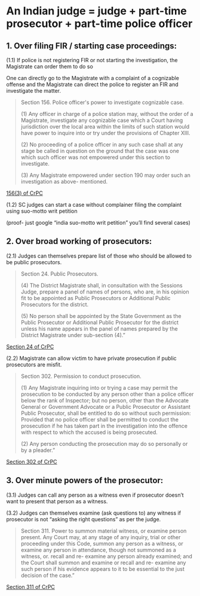 # An Indian judge = judge + part-time prosecutor + part-time police officer

## 1. Over filing FIR / starting case proceedings:

(1.1) If police is not registering FIR or not starting the investigation, the Magistrate can order them to do so

One can directly go to the Magistrate with a complaint of a cognizable offense and the Magistrate can direct the police to register an FIR and investigate the matter.

> Section 156. Police officer's power to investigate cognizable case.
> 
> (1) Any officer in charge of a police station may, without the order of a Magistrate, investigate any cognizable case which a Court having jurisdiction over the local area within the limits of such station would have power to inquire into or try under the provisions of Chapter XIII.
> 
> (2) No proceeding of a police officer in any such case shall at any stage be called in question on the ground that the case was one which such officer was not empowered under this section to investigate.
> 
> (3) Any Magistrate empowered under section 190 may order such an investigation as above- mentioned.

[156(3) of CrPC](https://indiankanoon.org/doc/1291024/)

(1.2) SC judges can start a case without complainer filing the complaint using suo-motto writ petition 

(proof- just google “india suo-motto writ petition” you’ll find several cases)

## 2. Over broad working of prosecutors:

(2.1) Judges can themselves prepare list of those who should be allowed to be public prosecutors.

> Section 24. Public Prosecutors.
> 
> (4) The District Magistrate shall, in consultation with the Sessions Judge, prepare a panel of names of persons, who are, in his opinion fit to be appointed as Public Prosecutors or Additional Public Prosecutors for the district. 
> 
> (5) No person shall be appointed by the State Government as the Public Prosecutor or Additional Public Prosecutor for the district unless his name appears in the panel of names prepared by the District Magistrate under sub-section (4).”

[Section 24 of CrPC](https://indiankanoon.org/doc/1271595/)

(2.2) Magistrate can allow victim to have private prosecution if public prosecutors are misfit.

> Section 302. Permission to conduct prosecution.
> 
> (1) Any Magistrate inquiring into or trying a case may permit the prosecution to be conducted by any person other than a police officer below the rank of Inspector; but no person, other than the Advocate General or Government Advocate or a Public Prosecutor or Assistant Public Prosecutor, shall be entitled to do so without such permission: Provided that no police officer shall be permitted to conduct the prosecution if he has taken part in the investigation into the offence with respect to which the accused is being prosecuted.
> 
> (2) Any person conducting the prosecution may do so personally or by a pleader.”

[Section 302 of CrPC](https://indiankanoon.org/doc/1983271/)

## 3. Over minute powers of the prosecutor:

(3.1) Judges can call any person as a witness even if prosecutor doesn’t want to present that person as a witness. 

(3.2) Judges can themselves examine (ask questions to) any witness if prosecutor is not “asking the right questions” as per the judge.

> Section 311. Power to summon material witness, or examine person present. Any Court may, at any stage of any inquiry, trial or other proceeding under this Code, summon any person as a witness, or examine any person in attendance, though not summoned as a witness, or. recall and re- examine any person already examined; and the Court shall summon and examine or recall and re- examine any such person if his evidence appears to it to be essential to the just decision of the case.”

[Section 311 of CrPC](https://indiankanoon.org/doc/1780550/)
